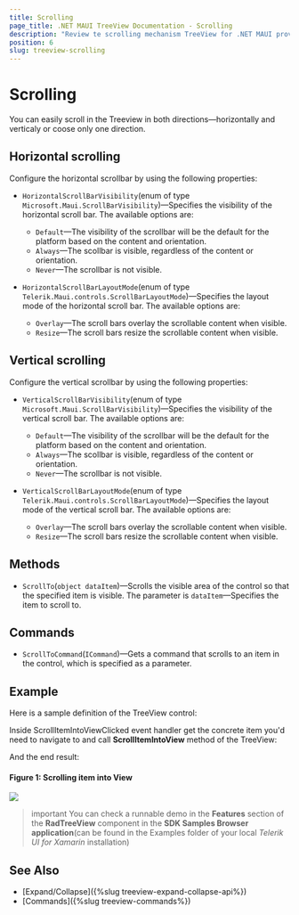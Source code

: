 ```yaml
---
title: Scrolling
page_title: .NET MAUI TreeView Documentation - Scrolling
description: "Review te scrolling mechanism TreeView for .NET MAUI provides."
position: 6
slug: treeview-scrolling
---
```


# Scrolling

You can easily scroll in the Treeview in both directions&mdash;horizontally and verticaly or coose only one direction. 

## Horizontal scrolling

Configure the horizontal scrollbar by using the following properties:

* `HorizontalScrollBarVisibility`(enum of type `Microsoft.Maui.ScrollBarVisibility`)&mdash;Specifies the visibility of the horizontal scroll bar.
The available options are: 
	* `Default`&mdash;The visibility of the scrollbar will be the default for the platform based on the content and orientation.
	* `Always`&mdash;The scollbar is visible, regardless of the content or orientation.
	* `Never`&mdash;The scrollbar is not visible.

* `HorizontalScrollBarLayoutMode`(enum of type `Telerik.Maui.controls.ScrollBarLayoutMode`)&mdash;Specifies the layout mode of the horizontal scroll bar. 
The available options are: 
	* `Overlay`&mdash;The scroll bars overlay the scrollable content when visible.
	* `Resize`&mdash;The scroll bars resize the scrollable content when visible.


## Vertical scrolling

Configure the vertical scrollbar by using the following properties:

* `VerticalScrollBarVisibility`(enum of type `Microsoft.Maui.ScrollBarVisibility`)&mdash;Specifies the visibility of the vertical scroll bar.
The available options are: 
	* `Default`&mdash;The visibility of the scrollbar will be the default for the platform based on the content and orientation.
	* `Always`&mdash;The scollbar is visible, regardless of the content or orientation.
	* `Never`&mdash;The scrollbar is not visible.


* `VerticalScrollBarLayoutMode`(enum of type `Telerik.Maui.controls.ScrollBarLayoutMode`)&mdash;Specifies the layout mode of the vertical scroll bar.
The available options are: 
	* `Overlay`&mdash;The scroll bars overlay the scrollable content when visible.
	* `Resize`&mdash;The scroll bars resize the scrollable content when visible.

## Methods 

* `ScrollTo`(`object dataItem`)&mdash;Scrolls the visible area of the control so that the specified item is visible. The parameter is `dataItem`&mdash;Specifies the item to scroll to.

## Commands

* `ScrollToCommand`(`ICommand`)&mdash;Gets a command that scrolls to an item in the control, which is specified as a parameter.

## Example

Here is a sample definition of the TreeView control:

<snippet id='treeview-scrolling-xaml'/>

Inside ScrollItemIntoViewClicked event handler get the concrete item you'd need to navigate to and call **ScrollItemIntoView** method of the TreeView:

<snippet id='treeview-programmaticscrolling-code'/>
	
And the end result:

#### Figure 1: Scrolling item into View

![](images/treeview_scrolling.png)

>important You can check a runnable demo in the **Features** section of the **RadTreeView** component in the **SDK Samples Browser application**(can be found in the Examples folder of your local *Telerik UI for Xamarin* installation)

## See Also

* [Expand/Collapse]({%slug treeview-expand-collapse-api%})
* [Commands]({%slug treeview-commands%})
